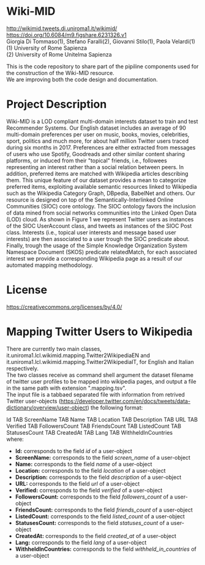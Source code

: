 # Wiki-MID
http://wikimid.tweets.di.uniroma1.it/wikimid/<br>
https://doi.org/10.6084/m9.figshare.6231326.v1<br>
Giorgia Di Tommaso(1), Stefano Faralli(2), Giovanni Stilo(1), Paola Velardi(1)<br>
(1) University of Rome Sapienza<br>
(2) University of Rome Unitelma Sapienza<br>

This is the code repository to share part of the pipiline components used for the construction of the Wiki-MID resource.<br>
We are improving both the code design and documentation. 

# Project Description

Wiki-MID is a LOD compliant multi-domain interests dataset to train and test Recommender Systems. Our English dataset includes an average of 90 multi-domain preferences per user on music, books, movies, celebrities, sport, politics and much more, for about half million Twitter users traced during six months in 2017. Preferences are either extracted from messages of users who use Spotify, Goodreads and other similar content sharing platforms, or induced from their "topical" friends, i.e., followees representing an interest rather than a social relation between peers. In addition, preferred items are matched with Wikipedia articles describing them. This unique feature of our dataset provides a mean to categorize preferred items, exploiting available semantic resources linked to Wikipedia such as the Wikipedia Category Graph, DBpedia, BabelNet and others.
Our resource is designed on top of the Semantically-Interlinked Online Communities (SIOC) core ontology. The SIOC ontology favors the inclusion of data mined from social networks communities into the Linked Open Data (LOD) cloud. As shown in Figure 1 we represent Twitter users as instances of the SIOC UserAccount class, and tweets as instances of the SIOC Post class. Interests (i.e., topical user interests and message based user interests) are then associated to a user trough the SIOC predicate about. Finally, trough the usage of the Simple Knowledge Organization System Namespace Document (SKOS) predicate relatedMatch, for each associated interest we provide a corresponding Wikipedia page as a result of our automated mapping methodology.

# License
https://creativecommons.org/licenses/by/4.0/

# Mapping Twitter Users to Wikipedia

There are currently two main classes, it.uniroma1.lcl.wikimid.mapping.Twitter2WikipediaEN and it.uniroma1.lcl.wikimid.mapping.Twitter2WikipediaIT, for English and Italian respectively. <br>
The two classes receive as command shell argument the dataset filename of twitter user profiles to be mapped into wikipedia pages, and output a file in the same path with extension ".mapping.tsv".<br>
The input file is a tabbaed separated file with information from retrived Twitter user-objects (https://developer.twitter.com/en/docs/tweets/data-dictionary/overview/user-object) the following format:<br>

Id TAB ScreenName TAB Name TAB Location TAB Description TAB URL TAB Verified TAB FollowersCount TAB FriendsCount TAB ListedCount TAB StatusesCount TAB CreatedAt TAB Lang TAB WithheldInCountries <br>
where:<br>
<ul>
 <li><b>Id:</b> corresponds to the field <i>id</i> of a user-object</li>
  <li><b>ScreenName:</b> corresponds to the field <i>screen_name</i> of a user-object</li>
  <li><b>Name:</b> corresponds to the field <i>name</i> of a user-object</li>
  <li><b>Location:</b> corresponds to the field <i>location</i> of a user-object</li>
  <li><b>Description:</b> corresponds to the field <i>description</i> of a user-object</li>
  <li><b>URL:</b> corresponds to the field <i>url</i> of a user-object</li>
   <li><b>Verified:</b> corresponds to the field <i>verified</i> of a user-object</li>
  <li><b>FollowersCount:</b> corresponds to the field <i>followers_count</i> of a user-object</li>
    <li><b>FriendsCount:</b> corresponds to the field <i>friends_count</i> of a user-object</li>
  <li><b>ListedCount:</b> corresponds to the field <i>listed_count</i> of a user-object</li>
    <li><b>StatusesCount:</b> corresponds to the field <i>statuses_count</i> of a user-object</li>
  <li><b>CreatedAt:</b> corresponds to the field <i>created_at</i> of a user-object</li>
     <li><b>Lang:</b> corresponds to the field <i>lang</i> of a user-object</li>
  <li><b>WithheldInCountries:</b> corresponds to the field <i>withheld_in_countries</i> of a user-object</li>
 
 </ul>






